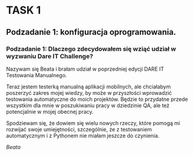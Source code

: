 # TASK 1
## Podzadanie 1: konfiguracja oprogramowania.
### Podzadanie 1: Dlaczego zdecydowałem się wziąć udział w wyzwaniu Dare IT Challenge?

Nazywam się Beata i brałam udział w poprzedniej edycji DARE IT Testowania Manualnego.

Teraz jestem testerką manualną aplikacji mobilnych, ale chciałabym poszerzyć zakres mojej wiedzy, by może w przyszłości wprowadzić testowania automatyczne do moich projektów. Będzie to przydatne przede wszystkim dla mnie w poszukiwaniu pracy w dziedzinie QA, ale też potencjalnie w mojej obecnej pracy.

Spodziewam się, że dowiem się wielu nowych rzeczy, które pomogą mi rozwijać swoje umiejętności, szczególnie, że z testowaniem automatycznym i z Pythonem nie miałam jeszcze do czynienia.

*Beata*
